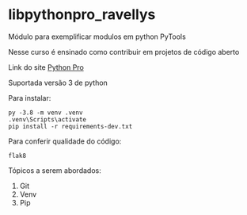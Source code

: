# libpythonpro_ravellys
Módulo para exemplificar modulos em python PyTools

Nesse curso é ensinado como contribuir em projetos de código aberto

Link do site [Python Pro]('https://python.pro.br/')

Suportada versão 3 de python

Para instalar:
```
py -3.8 -m venv .venv
.venv\Scripts\activate
pip install -r requirements-dev.txt
```

Para conferir qualidade do código:
```
flak8
```

Tópicos a serem abordados:
1. Git
2. Venv
3. Pip